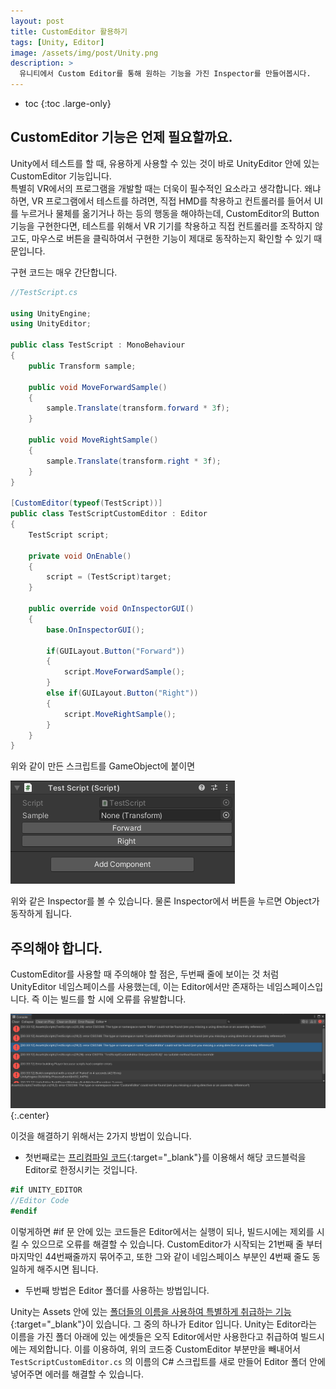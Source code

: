 ```yaml
---
layout: post
title: CustomEditor 활용하기
tags: [Unity, Editor]
image: /assets/img/post/Unity.png
description: >
  유니티에서 Custom Editor를 통해 원하는 기능을 가진 Inspector를 만들어봅시다.
---
```


* toc
{:toc .large-only}

## CustomEditor 기능은 언제 필요할까요.  

Unity에서 테스트를 할 때, 유용하게 사용할 수 있는 것이 바로 UnityEditor 안에 있는 CustomEditor 기능입니다.   
특별히 VR에서의 프로그램을 개발할 때는 더욱이 필수적인 요소라고 생각합니다. 왜냐하면, VR 프로그램에서 테스트를 하려면, 직접 HMD를 착용하고 컨트롤러를 들어서 UI를 누르거나 물체를 옮기거나 하는 등의 행동을 해야하는데, CustomEditor의 Button 기능을 구현한다면, 테스트를 위해서 VR 기기를 착용하고 직접 컨트롤러를 조작하지 않고도, 마우스로 버튼을 클릭하여서 구현한 기능이 제대로 동작하는지 확인할 수 있기 때문입니다.  

구현 코드는 매우 간단합니다.  

~~~c#
//TestScript.cs

using UnityEngine;  
using UnityEditor;

public class TestScript : MonoBehaviour  
{
    public Transform sample;
    
    public void MoveForwardSample()
    {
        sample.Translate(transform.forward * 3f);
    }

    public void MoveRightSample()
    {
        sample.Translate(transform.right * 3f);
    }
}

[CustomEditor(typeof(TestScript))]
public class TestScriptCustomEditor : Editor
{
    TestScript script;

    private void OnEnable()
    {
        script = (TestScript)target;
    }

    public override void OnInspectorGUI()
    {
        base.OnInspectorGUI();

        if(GUILayout.Button("Forward"))
        {
            script.MoveForwardSample();
        }
        else if(GUILayout.Button("Right"))
        {
            script.MoveRightSample();
        }
    }
}
~~~

위와 같이 만든 스크립트를 GameObject에 붙이면  

![Inspector](/assets/img/post/2019-03-25-CustomEditor/Inspector.png "Custom Inspector")

위와 같은 Inspector를 볼 수 있습니다. 물론 Inspector에서 버튼을 누르면 Object가 동작하게 됩니다.  

## 주의해야 합니다.  

CustomEditor를 사용할 때 주의해야 할 점은, 두번째 줄에 보이는 것 처럼 UnityEditor 네임스페이스를 사용했는데, 이는 Editor에서만 존재하는 네임스페이스입니다. 즉 이는 빌드를 할 시에 오류를 유발합니다.  

![Error](/assets/img/post/2019-03-25-CustomEditor/EditorError.png "Editor Error"){:.center}

이것을 해결하기 위해서는 2가지 방법이 있습니다.  
- 첫번째로는 [프리컴파일 코드](https://docs.unity3d.com/kr/2019.1/Manual/PlatformDependentCompilation.html){:target="_blank"}를 이용해서 해당 코드블럭을 Editor로 한정시키는 것입니다.  

~~~c#
#if UNITY_EDITOR
//Editor Code
#endif
~~~

이렇게하면 #if 문 안에 있는 코드들은 Editor에서는 실행이 되나, 빌드시에는 제외를 시킬 수 있으므로 오류를 해결할 수 있습니다. CustomEditor가 시작되는 21번째 줄 부터 마지막인 44번째줄까지 묶어주고, 또한 그와 같이 네임스페이스 부분인 4번째 줄도 동일하게 해주시면 됩니다.  

- 두번째 방법은 Editor 폴더를 사용하는 방법입니다.  

Unity는 Assets 안에 있는 [폴더들의 이름을 사용하여 특별하게 취급하는 기능](https://docs.unity3d.com/kr/2019.1/Manual/SpecialFolders.html){:target="_blank"}이 있습니다. 그 중의 하나가 Editor 입니다. Unity는 Editor라는 이름을 가진 폴더 아래에 있는 에셋들은 오직 Editor에서만 사용한다고 취급하여 빌드시에는 제외합니다. 이를 이용하여, 위의 코드중 CustomEditor 부분만을 빼내어서 `TestScriptCustomEditor.cs` 의 이름의 C# 스크립트를 새로 만들어 Editor 폴더 안에 넣어주면 에러를 해결할 수 있습니다.  
